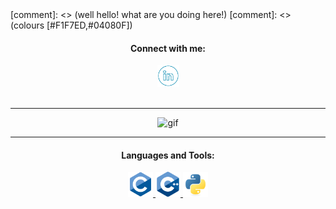 <head><meta name="p:domain_verify" content="4a16382ad73a71cfc524ea3a20ab5c90"/></head>
[comment]: <> (well hello! what are you doing here!)
[comment]: <> (colours [#F1F7ED,#04080F])

<h4 align="center">Connect with me:</h4>

<p align="center">
<a href="https://www.linkedin.com/in/jemroselove/">
<img src="Assets/linkedin.png" alt="linkedin" width="35"/>
</a></br> </br> </p>

---

<p align="center">
<img src="https://media.giphy.com/media/l0Ex4kMQXH8mQD4xG/giphy.gif" alt="gif" height="250"/>
</p>

---

<h4 align="center">Languages and Tools:</h4>
<p align="center"> <a href="https://www.cprogramming.com/" target="_blank" rel="noreferrer"> <img src="https://raw.githubusercontent.com/devicons/devicon/master/icons/c/c-original.svg" alt="c" width="40" height="40"/> </a> <a href="https://www.w3schools.com/cpp/" target="_blank" rel="noreferrer"> <img src="https://raw.githubusercontent.com/devicons/devicon/master/icons/cplusplus/cplusplus-original.svg" alt="cplusplus" width="40" height="40"/> </a> <a href="https://www.python.org" target="_blank" rel="noreferrer"> <img src="https://raw.githubusercontent.com/devicons/devicon/master/icons/python/python-original.svg" alt="python" width="40" height="40"/> </a> </p>
